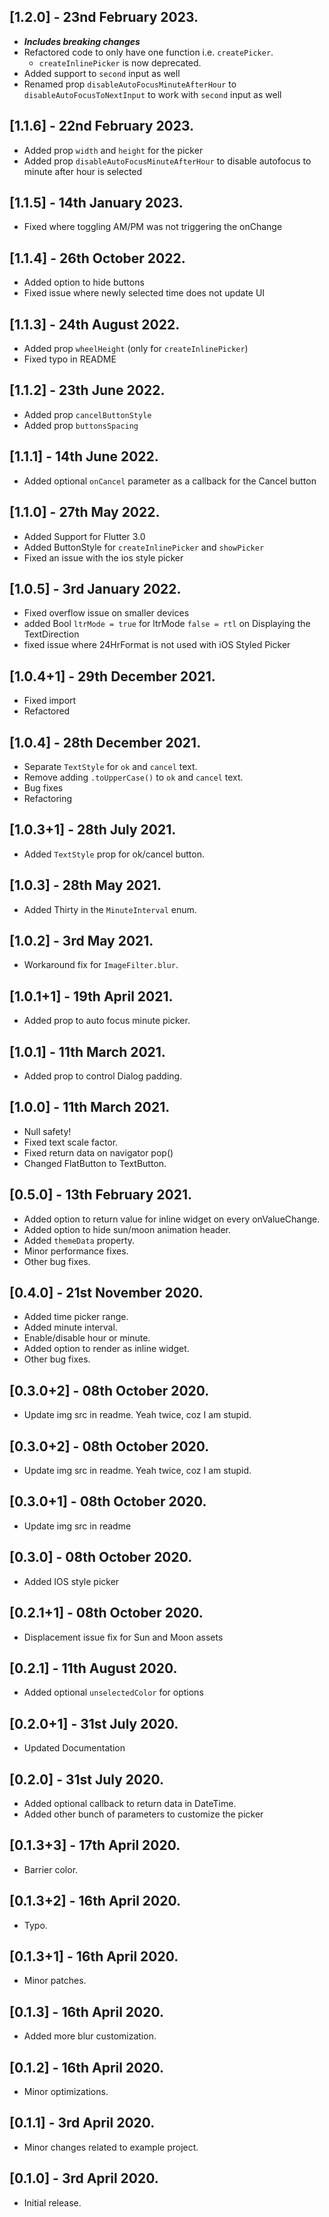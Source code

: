 ## [1.2.0] - 23nd February 2023.

- _**Includes breaking changes**_
- Refactored code to only have one function i.e. `createPicker`.
  - `createInlinePicker` is now deprecated.
- Added support to `second` input as well
- Renamed prop `disableAutoFocusMinuteAfterHour` to `disableAutoFocusToNextInput` to work with `second` input as well

## [1.1.6] - 22nd February 2023.

- Added prop `width` and `height` for the picker
- Added prop `disableAutoFocusMinuteAfterHour` to disable autofocus to minute after hour is selected

## [1.1.5] - 14th January 2023.

- Fixed where toggling AM/PM was not triggering the onChange

## [1.1.4] - 26th October 2022.

- Added option to hide buttons
- Fixed issue where newly selected time does not update UI

## [1.1.3] - 24th August 2022.

- Added prop `wheelHeight` (only for `createInlinePicker`)
- Fixed typo in README

## [1.1.2] - 23th June 2022.

- Added prop `cancelButtonStyle`
- Added prop `buttonsSpacing`

## [1.1.1] - 14th June 2022.

- Added optional `onCancel` parameter as a callback for the Cancel button

## [1.1.0] - 27th May 2022.

- Added Support for Flutter 3.0
- Added ButtonStyle for `createInlinePicker` and `showPicker`
- Fixed an issue with the ios style picker

## [1.0.5] - 3rd January 2022.

- Fixed overflow issue on smaller devices
- added Bool `ltrMode = true` for ltrMode `false = rtl` on Displaying the TextDirection
- fixed issue where 24HrFormat is not used with iOS Styled Picker

## [1.0.4+1] - 29th December 2021.

- Fixed import
- Refactored

## [1.0.4] - 28th December 2021.

- Separate `TextStyle` for `ok` and `cancel` text.
- Remove adding `.toUpperCase()` to `ok` and `cancel` text.
- Bug fixes
- Refactoring

## [1.0.3+1] - 28th July 2021.

- Added `TextStyle` prop for ok/cancel button.

## [1.0.3] - 28th May 2021.

- Added Thirty in the `MinuteInterval` enum.

## [1.0.2] - 3rd May 2021.

- Workaround fix for `ImageFilter.blur`.

## [1.0.1+1] - 19th April 2021.

- Added prop to auto focus minute picker.

## [1.0.1] - 11th March 2021.

- Added prop to control Dialog padding.

## [1.0.0] - 11th March 2021.

- Null safety!
- Fixed text scale factor.
- Fixed return data on navigator pop()
- Changed FlatButton to TextButton.

## [0.5.0] - 13th February 2021.

- Added option to return value for inline widget on every onValueChange.
- Added option to hide sun/moon animation header.
- Added `themeData` property.
- Minor performance fixes.
- Other bug fixes.

## [0.4.0] - 21st November 2020.

- Added time picker range.
- Added minute interval.
- Enable/disable hour or minute.
- Added option to render as inline widget.
- Other bug fixes.

## [0.3.0+2] - 08th October 2020.

- Update img src in readme. Yeah twice, coz I am stupid.

## [0.3.0+2] - 08th October 2020.

- Update img src in readme. Yeah twice, coz I am stupid.

## [0.3.0+1] - 08th October 2020.

- Update img src in readme

## [0.3.0] - 08th October 2020.

- Added IOS style picker

## [0.2.1+1] - 08th October 2020.

- Displacement issue fix for Sun and Moon assets

## [0.2.1] - 11th August 2020.

- Added optional `unselectedColor` for options

## [0.2.0+1] - 31st July 2020.

- Updated Documentation

## [0.2.0] - 31st July 2020.

- Added optional callback to return data in DateTime.
- Added other bunch of parameters to customize the picker

## [0.1.3+3] - 17th April 2020.

- Barrier color.

## [0.1.3+2] - 16th April 2020.

- Typo.

## [0.1.3+1] - 16th April 2020.

- Minor patches.

## [0.1.3] - 16th April 2020.

- Added more blur customization.

## [0.1.2] - 16th April 2020.

- Minor optimizations.

## [0.1.1] - 3rd April 2020.

- Minor changes related to example project.

## [0.1.0] - 3rd April 2020.

- Initial release.
